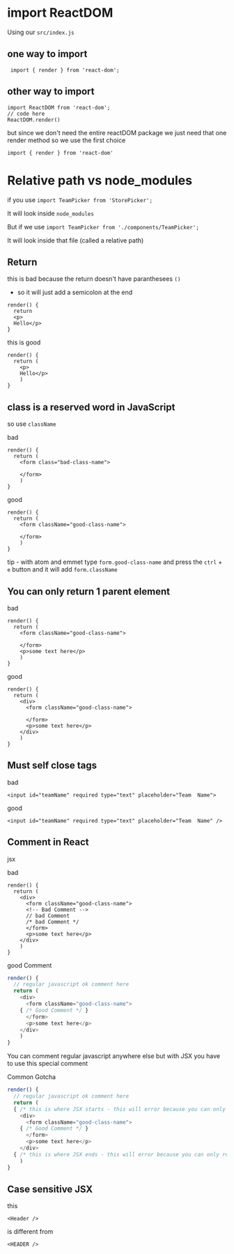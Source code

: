 # import ReactDOM

Using our `src/index.js`

## one way to import
` import { render } from 'react-dom';`

## other way to import

```
import ReactDOM from 'react-dom';
// code here
ReactDOM.render()
```

but since we don't need the entire reactDOM package
we just need that one render method so we use the first choice

`import { render } from 'react-dom'`

# Relative path vs node_modules

if you use `import TeamPicker from 'StorePicker';`

It will look inside `node_modules`

But if we use `import TeamPicker from './components/TeamPicker';`

It will look inside that file (called a relative path)

## Return
this is bad because the return doesn't have paranthesees `()`
* so it will just add a semicolon at the end
```
render() {
  return
  <p>
  Hello</p>
}
```

this is good

```
render() {
  return (
    <p>
    Hello</p>
    )   
}
```

## class is a reserved word in JavaScript
so use `className`

bad

```
render() {
  return (
    <form class="bad-class-name">

    </form>
    )   
}
```

good

```
render() {
  return (
    <form className="good-class-name">

    </form>
    )   
}
```

tip - with atom and emmet type `form.good-class-name` and press the `ctrl` + `e` button and it will add `form.className`

## You can only return 1 parent element

bad

```
render() {
  return (
    <form className="good-class-name">

    </form>
    <p>some text here</p>
    )   
}
```

good

```
render() {
  return (
    <div>
      <form className="good-class-name">

      </form>
      <p>some text here</p>
    </div>
    )   
}
```

## Must self close tags

bad

`<input id="teamName" required type="text" placeholder="Team  Name">`

good

`<input id="teamName" required type="text" placeholder="Team  Name" />`

## Comment in React

jsx

bad

```
render() {
  return (
    <div>
      <form className="good-class-name">
      <!-- Bad Comment -->
      // bad Comment
      /* bad Comment */
      </form>
      <p>some text here</p>
    </div>
    )   
}
```

good Comment

```js
render() {
  // regular javascript ok comment here
  return (
    <div>
      <form className="good-class-name">
    { /* Good Comment */ }
      </form>
      <p>some text here</p>
    </div>
    )   
}
```

You can comment regular javascript anywhere else but with JSX you have to use this special comment

Common Gotcha

```js
render() {
  // regular javascript ok comment here
  return (
  { /* this is where JSX starts - this will error because you can only return 1 parent element */ }
    <div>
      <form className="good-class-name">
    { /* Good Comment */ }
      </form>
      <p>some text here</p>
    </div>
  { /* this is where JSX ends - this will error because you can only return 1 parent element */ }
    )   
}
```

## Case sensitive JSX

this

`<Header />`

is different from

`<HEADER />`

